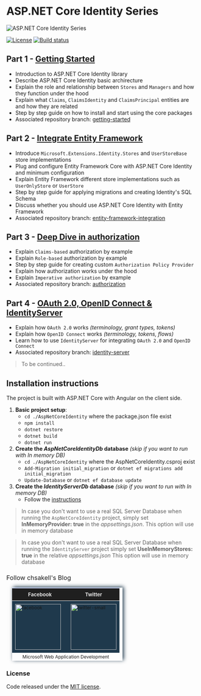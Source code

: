 # ASP.NET Core Identity Series

![ASP.NET Core Identity Series](https://chsakell.files.wordpress.com/2018/04/aspnet-core-identity-13.png)

[![License](https://img.shields.io/github/license/chsakell/aspnet-core-identity.svg)](https://github.com/chsakell/aspnet-core-identity/blob/master/LICENSE) [![Build status](https://ci.appveyor.com/api/projects/status/44f1gsf3quf0fbw2/branch/master?svg=true
)](https://ci.appveyor.com/project/chsakell/aspnet-core-identity)


## Part 1 - [Getting Started](http://chsakell.com/2018/04/28/asp-net-core-identity-series-getting-started)

* Introduction to ASP.NET Core Identity library
* Describe ASP.NET Core Identity basic archirecture
* Explain the role and relationship between `Stores` and `Managers` and how they function under the hood
* Explain what `Claims`, `ClaimsIdentity` and `ClaimsPrincipal` entities are and how they are related
* Step by step guide on how to install and start using the core packages
* Associated repository branch: [getting-started](https://github.com/chsakell/aspnet-core-identity/tree/getting-started)

## Part 2 - [Integrate Entity Framework](https://wp.me/p3mRWu-1i4)

* Introduce `Microsoft.Extensions.Identity.Stores` and `UserStoreBase` store implementations
* Plug and configure Entity Framework Core with ASP.NET Core Identity and minimum configuration
* Explain Entity Framework different store implementations such as `UserOnlyStore` or `UserStore`
* Step by step guide for applying migrations and creating Identity's SQL Schema
* Discuss whether you should use ASP.NET Core Identity with Entity Framework
* Associated repository branch: [entity-framework-integration](https://github.com/chsakell/aspnet-core-identity/tree/entity-framework-integration)

## Part 3 - [Deep Dive in authorization](https://wp.me/p3mRWu-1ik)

* Explain `Claims-based` authorization by example
* Explain `Role-based` authorization by example
* Step by step guide for creating custom `Authorization Policy Provider`
* Explain how authorization works under the hood
* Explain `Imperative authorization` by example
* Associated repository branch: [authorization](https://github.com/chsakell/aspnet-core-identity/tree/authorization)

## Part 4 - [OAuth 2.0, OpenID Connect & IdentityServer](https://wp.me/p3mRWu-1Ag)

* Explain how `OAuth 2.0` works *(terminology, grant types, tokens)*
* Explain how `OpenID Connect` works *(terminology, tokens, flows)*
* Learn how to use `IdentityServer` for integrating  `OAuth 2.0` and `OpenID Connect`
* Associated repository branch: [identity-server](https://github.com/chsakell/aspnet-core-identity/tree/identity-server)

> To be continued..

## Installation instructions

The project is built with ASP.NET Core with Angular on the client side. 
1. **Basic project setup**:
    * `cd ./AspNetCoreIdentity` where the package.json file exist
    * `npm install`
    * `dotnet restore`
    * `dotnet build`
    * `dotnet run`
2. **Create the *AspNetCoreIdentityDb* database** *(skip if you want to run with In memory DB)*
    * `cd ./AspNetCoreIdentity` where the AspNetCoreIdentity.csproj exist
    * `Add-Migration initial_migration` or `dotnet ef migrations add initial_migration`
    * `Update-Database` or `dotnet ef database update`
3. **Create the *IdentityServerDb* database** *(skip if you want to run with In memory DB)*
    * Follow the [instructions](https://github.com/chsakell/aspnet-core-identity/blob/master/IdentityServer/Data/Migrations/instructions.md)

> In case you don't want to use a real SQL Server Database when running the `AspNetCoreIdentity` project, simply set **InMemoryProvider: true** in the *appsettings.json*. This option will use in memory database

> In case you don't want to use a real SQL Server Database when running the `IdentityServer` project simply set **UseInMemoryStores: true** in the relative *appsettings.json* This option will use in memory database

<h3 style="font-weight:normal;">Follow chsakell's Blog</h3>
<table id="gradient-style" style="box-shadow:3px -2px 10px #1F394C;font-size:12px;margin:15px;width:290px;text-align:left;border-collapse:collapse;" summary="">
<thead>
<tr>
<th style="width:130px;font-size:13px;font-weight:bold;padding:8px;background:#1F1F1F repeat-x;border-top:2px solid #d3ddff;border-bottom:1px solid #fff;color:#E0E0E0;" align="center" scope="col">Facebook</th>
<th style="font-size:13px;font-weight:bold;padding:8px;background:#1F1F1F repeat-x;border-top:2px solid #d3ddff;border-bottom:1px solid #fff;color:#E0E0E0;" align="center" scope="col">Twitter</th>
</tr>
</thead>
<tfoot>
<tr>
<td colspan="4" style="text-align:center;">Microsoft Web Application Development</td>
</tr>
</tfoot>
<tbody>
<tr>
<td style="padding:8px;border-bottom:1px solid #fff;color:#FFA500;border-top:1px solid #fff;background:#1F394C repeat-x;">
<a href="https://www.facebook.com/chsakells.blog" target="_blank"><img src="https://chsakell.files.wordpress.com/2015/08/facebook.png?w=120&amp;h=120&amp;crop=1" alt="facebook" width="120" height="120" class="alignnone size-opti-archive wp-image-3578"></a>
</td>
<td style="padding:8px;border-bottom:1px solid #fff;color:#FFA500;border-top:1px solid #fff;background:#1F394C repeat-x;">
<a href="https://twitter.com/chsakellsBlog" target="_blank"><img src="https://chsakell.files.wordpress.com/2015/08/twitter-small.png?w=120&amp;h=120&amp;crop=1" alt="twitter-small" width="120" height="120" class="alignnone size-opti-archive wp-image-3583"></a>
</td>
</tr>
</tbody>
</table>
<h3>License</h3>
Code released under the <a href="https://github.com/chsakell/aspnet-core-identity/blob/master/LICENSE" target="_blank"> MIT license</a>.
